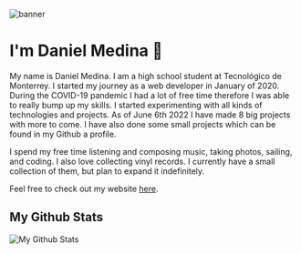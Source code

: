 ![banner](https://github.com/dnrm/dnrm/blob/master/img/dm.png?raw=true)

# I'm Daniel Medina :wave:

My name is Daniel Medina. I am a high school student at Tecnológico de Monterrey. I started my journey as a web developer in January of 2020. During the COVID-19 pandemic I had a lot of free time therefore I was able to really bump up my skills. I started experimenting with all kinds of technologies and projects. As of June 6th 2022 I have made 8 big projects with more to come. I have also done some small projects which can be found in my Github a profile.


I spend my free time listening and composing music, taking photos, sailing, and coding. I also love collecting vinyl records. I currently have a small collection of them, but plan to expand it indefinitely.

Feel free to check out my website [here](https://medina.dev). 

## My Github Stats
![My Github Stats](https://github-readme-stats.vercel.app/api?username=dnrm&show_icons=true&theme=gruvbox)
